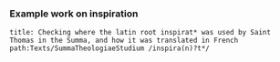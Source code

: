 ### Example work on inspiration

```query
title: Checking where the latin root inspirat* was used by Saint Thomas in the Summa, and how it was translated in French
path:Texts/SummaTheologiaeStudium /inspira(n)?t*/
```
